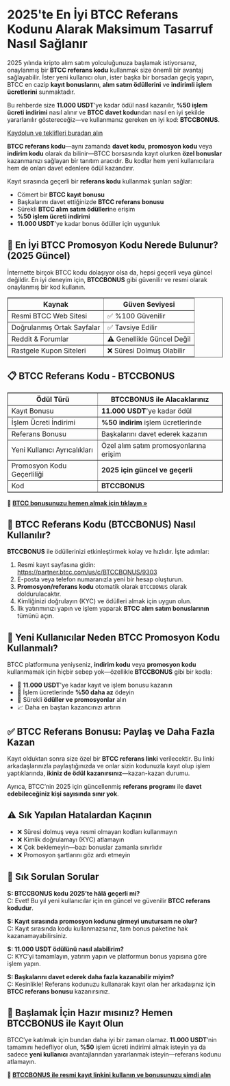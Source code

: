 <h1>2025'te En İyi BTCC Referans Kodunu Alarak Maksimum Tasarruf Nasıl Sağlanır</h1>

<p>2025 yılında kripto alım satım yolculuğunuza başlamak istiyorsanız, onaylanmış bir <strong>BTCC referans kodu</strong> kullanmak size önemli bir avantaj sağlayabilir. İster yeni kullanıcı olun, ister başka bir borsadan geçiş yapın, BTCC en cazip <strong>kayıt bonuslarını</strong>, <strong>alım satım ödüllerini</strong> ve <strong>indirimli işlem ücretlerini</strong> sunmaktadır.</p>

<p>Bu rehberde size <strong>11.000 USDT</strong>'ye kadar ödül nasıl kazanılır, <strong>%50 işlem ücreti indirimi</strong> nasıl alınır ve <strong>BTCC davet kodu</strong>ndan nasıl en iyi şekilde yararlanılır göstereceğiz—ve kullanmanız gereken en iyi kod: <strong>BTCCBONUS</strong>.</p>
<p><a href="https://partner.btcc.com/us/c/BTCCBONUS/9303" target="_blank">Kaydolun ve teklifleri buradan alın </a></p>



<img src="https://images.mirror-media.xyz/publication-images/-Gh6C4vVamKvXFpvE7083.png?height=500&amp;width=1000" decoding="async" data-nimg="fill" class="css-xah9so" style="position: absolute; inset: 0px; box-sizing: border-box; padding: 0px; border: none; margin: auto; display: block; width: 0px; height: 0px; min-width: 100%; max-width: 100%; min-height: 100%; max-height: 100%;">



<p><strong>BTCC referans kodu</strong>—aynı zamanda <strong>davet kodu</strong>, <strong>promosyon kodu</strong> veya <strong>indirim kodu</strong> olarak da bilinir—BTCC borsasında kayıt olurken <strong>özel bonuslar</strong> kazanmanızı sağlayan bir tanıtım aracıdır. Bu kodlar hem yeni kullanıcılara hem de onları davet edenlere ödül kazandırır.</p>

<p>Kayıt sırasında geçerli bir <strong>referans kodu</strong> kullanmak şunları sağlar:</p>
<ul>
  <li>Cömert bir <strong>BTCC kayıt bonusu</strong></li>
  <li>Başkalarını davet ettiğinizde <strong>BTCC referans bonusu</strong></li>
  <li>Sürekli <strong>BTCC alım satım ödülleri</strong>ne erişim</li>
  <li><strong>%50 işlem ücreti indirimi</strong></li>
  <li><strong>11.000 USDT</strong>'ye kadar bonus ödüller için uygunluk</li>
</ul>

<h2>🧭 En İyi BTCC Promosyon Kodu Nerede Bulunur? (2025 Güncel)</h2>

<p>İnternette birçok BTCC kodu dolaşıyor olsa da, hepsi geçerli veya güncel değildir. En iyi deneyim için, <strong>BTCCBONUS</strong> gibi güvenilir ve resmi olarak onaylanmış bir kod kullanın.</p>

<table border="1" cellpadding="8" cellspacing="0">
  <thead>
    <tr>
      <th>Kaynak</th>
      <th>Güven Seviyesi</th>
    </tr>
  </thead>
  <tbody>
    <tr>
      <td>Resmi BTCC Web Sitesi</td>
      <td>✅ %100 Güvenilir</td>
    </tr>
    <tr>
      <td>Doğrulanmış Ortak Sayfalar</td>
      <td>✅ Tavsiye Edilir</td>
    </tr>
    <tr>
      <td>Reddit & Forumlar</td>
      <td>⚠️ Genellikle Güncel Değil</td>
    </tr>
    <tr>
      <td>Rastgele Kupon Siteleri</td>
      <td>❌ Süresi Dolmuş Olabilir</td>
    </tr>
  </tbody>
</table>

<h2>📋 BTCC Referans Kodu - BTCCBONUS</h2>

<table border="1" cellpadding="8" cellspacing="0">
  <thead>
    <tr>
      <th>Ödül Türü</th>
      <th>BTCCBONUS ile Alacaklarınız</th>
    </tr>
  </thead>
  <tbody>
    <tr>
      <td>Kayıt Bonusu</td>
      <td><strong>11.000 USDT</strong>'ye kadar ödül</td>
    </tr>
    <tr>
      <td>İşlem Ücreti İndirimi</td>
      <td><strong>%50 indirim</strong> işlem ücretlerinde</td>
    </tr>
    <tr>
      <td>Referans Bonusu</td>
      <td>Başkalarını davet ederek kazanın</td>
    </tr>
    <tr>
      <td>Yeni Kullanıcı Ayrıcalıkları</td>
      <td>Özel alım satım promosyonlarına erişim</td>
    </tr>
    <tr>
      <td>Promosyon Kodu Geçerliliği</td>
      <td><strong>2025 için güncel ve geçerli</strong></td>
    </tr>
    <tr>
      <td>Kod</td>
      <td><strong>BTCCBONUS</strong></td>
    </tr>
  </tbody>
</table>

<p><strong>🎁 <a href="https://partner.btcc.com/us/c/BTCCBONUS/9303" target="_blank">BTCC bonusunuzu hemen almak için tıklayın »</a></strong></p>

<h2>📝 BTCC Referans Kodu (BTCCBONUS) Nasıl Kullanılır?</h2>

<p><strong>BTCCBONUS</strong> ile ödüllerinizi etkinleştirmek kolay ve hızlıdır. İşte adımlar:</p>
<ol>
  <li>Resmi kayıt sayfasına gidin:  
    <a href="https://partner.btcc.com/us/c/BTCCBONUS/9303" target="_blank">https://partner.btcc.com/us/c/BTCCBONUS/9303</a>
  </li>
  <li>E-posta veya telefon numaranızla yeni bir hesap oluşturun.</li>
  <li><strong>Promosyon/referans kodu</strong> otomatik olarak <code>BTCCBONUS</code> olarak doldurulacaktır.</li>
  <li>Kimliğinizi doğrulayın (KYC) ve ödülleri almak için uygun olun.</li>
  <li>İlk yatırımınızı yapın ve işlem yaparak <strong>BTCC alım satım bonuslarının</strong> tümünü açın.</li>
</ol>

<h2>🚀 Yeni Kullanıcılar Neden BTCC Promosyon Kodu Kullanmalı?</h2>

<p>BTCC platformuna yeniyseniz, <strong>indirim kodu</strong> veya <strong>promosyon kodu</strong> kullanmamak için hiçbir sebep yok—özellikle <strong>BTCCBONUS</strong> gibi bir kodla:</p>
<ul>
  <li>🚨 <strong>11.000 USDT</strong>'ye kadar kayıt ve işlem bonusu kazanın</li>
  <li>💸 İşlem ücretlerinde <strong>%50 daha az</strong> ödeyin</li>
  <li>🎯 Sürekli <strong>ödüller ve promosyonlar</strong> alın</li>
  <li>📈 Daha en baştan kazancınızı artırın</li>
</ul>

<h2>✅ BTCC Referans Bonusu: Paylaş ve Daha Fazla Kazan</h2>

<p>Kayıt olduktan sonra size özel bir <strong>BTCC referans linki</strong> verilecektir. Bu linki arkadaşlarınızla paylaştığınızda ve onlar sizin kodunuzla kayıt olup işlem yaptıklarında, <strong>ikiniz de ödül kazanırsınız</strong>—kazan-kazan durumu.</p>

<p>Ayrıca, BTCC’nin 2025 için güncellenmiş <strong>referans programı</strong> ile <strong>davet edebileceğiniz kişi sayısında sınır yok</strong>.</p>

<h2>⚠️ Sık Yapılan Hatalardan Kaçının</h2>

<ul>
  <li>❌ Süresi dolmuş veya resmi olmayan kodları kullanmayın</li>
  <li>❌ Kimlik doğrulamayı (KYC) atlamayın</li>
  <li>❌ Çok beklemeyin—bazı bonuslar zamanla sınırlıdır</li>
  <li>❌ Promosyon şartlarını göz ardı etmeyin</li>
</ul>

<h2>💬 Sık Sorulan Sorular</h2>

<p><strong>S: BTCCBONUS kodu 2025’te hâlâ geçerli mi?</strong><br>
C: Evet! Bu yıl yeni kullanıcılar için en güncel ve güvenilir <strong>BTCC referans kodudur</strong>.</p>

<p><strong>S: Kayıt sırasında promosyon kodunu girmeyi unutursam ne olur?</strong><br>
C: Kayıt sırasında kodu kullanmazsanız, tam bonus paketine hak kazanamayabilirsiniz.</p>

<p><strong>S: 11.000 USDT ödülünü nasıl alabilirim?</strong><br>
C: KYC’yi tamamlayın, yatırım yapın ve platformun bonus yapısına göre işlem yapın.</p>

<p><strong>S: Başkalarını davet ederek daha fazla kazanabilir miyim?</strong><br>
C: Kesinlikle! Referans kodunuzu kullanarak kayıt olan her arkadaşınız için <strong>BTCC referans bonusu</strong> kazanırsınız.</p>

<h2>🎯 Başlamak İçin Hazır mısınız? Hemen BTCCBONUS ile Kayıt Olun</h2>

<p>BTCC’ye katılmak için bundan daha iyi bir zaman olamaz. <strong>11.000 USDT</strong>’nin tamamını hedefliyor olun, <strong>%50</strong> işlem ücreti indirimi almak isteyin ya da sadece <strong>yeni kullanıcı</strong> avantajlarından yararlanmak isteyin—referans kodunu atlamayın.</p>

<p><strong>🔗 <a href="https://partner.btcc.com/us/c/BTCCBONUS/9303" target="_blank">BTCCBONUS ile resmi kayıt linkini kullanın ve bonusunuzu şimdi alın</a></strong></p>
